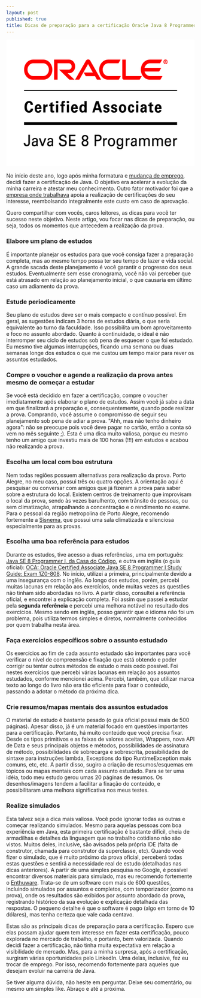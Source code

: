```yaml
---
layout: post
published: true
title: Dicas de preparação para a certificação Oracle Java 8 Programmer I (OCA)
---
```

<p align="center">
  <img width="563" height="337" src="/img/certificated.bmp">
</p>

No início deste ano, logo após minha formatura e [mudança de emprego](www.linkedin.com/in/murillogoulart), decidi fazer a certificação de Java. O objetivo era acelerar a evolução da minha carreira e atestar meu conhecimento. Outro fator motivador foi que a [empresa onde trabalhava](https://www.cwi.com.br/Oportunidades) apoia a realização de certificações do seu interesse, reembolsando integralmente este custo em caso de aprovação. 

Quero compartilhar com vocês, caros leitores, as dicas para você ter sucesso neste objetivo. Neste artigo, vou focar nas dicas de preparação, ou seja, todos os momentos que antecedem a realização da prova.

### Elabore um plano de estudos 
É importante planejar os estudos para que você consiga fazer a preparação completa, mas ao mesmo tempo possa ter seu tempo de lazer e vida social. A grande sacada deste planejamento é você garantir o progresso dos seus estudos. Eventualmente sem esse cronograma, você não vai perceber que está atrasado em relação ao planejamento inicial, o que causaria em último caso um adiamento da prova.

### Estude periodicamente
Seu plano de estudos deve ser o mais compacto e contínuo possível. Em geral, as sugestões indicam 3 horas de estudos diária, o que seria equivalente ao turno da faculdade. Isso possibilita um bom aproveitamento e foco no assunto abordado. Quanto à continuidade, o ideal é não interromper seu ciclo de estudos sob pena de esquecer o que foi estudado. Eu mesmo tive algumas interrupções, ficando uma semana ou duas semanas longe dos estudos o que me custou um tempo maior para rever os assuntos estudados.

### Compre o voucher e agende a realização da prova antes mesmo de começar a estudar
Se você está decidido em fazer a certificação, compre o voucher imediatamente após elaborar o plano de estudos. Assim você já sabe a data em que finalizará a preparação e, consequentemente, quando pode realizar a prova. Comprando, você assume o compromisso de seguir seu planejamento sob pena de adiar a prova. "Ahh, mas não tenho dinheiro agora": não se preocupe pois você deve pagar no cartão, então a conta só vem no mês seguinte ;). Esta é uma dica muito valiosa, porque eu mesmo tenho um amigo que investiu mais de 100 horas (!!!) em estudos e acabou não realizando a prova.

### Escolha um local com boa estrutura
Nem todas regiões possuem alternativas para realização da prova. Porto Alegre, no meu caso, possui três ou quatro opções. A orientação aqui é pesquisar ou conversar com amigos que já fizeram a prova para saber sobre a estrutura do local. Existem centros de treinamento que improvisam o local da prova, sendo às vezes barulhento, com trânsito de pessoas, ou sem climatização, atrapalhando a concentração e o rendimento no exame. Para o pessoal da região metropolina de Porto Alegre, recomendo fortemente a [Sisnema](http://sisnema.com.br/contato), que possui uma sala climatizada e silenciosa especialmente para as provas.

### Escolha uma boa referência para estudos
Durante os estudos, tive acesso a duas referências, uma em português: [Java SE 8 Programmer I, da Casa do Código](https://www.casadocodigo.com.br/products/livro-certificacao-java-associate), e outra em inglês (o guia oficial): [OCA: Oracle Certified Associate Java SE 8 Programmer I Study Guide: Exam 1Z0-808](https://www.amazon.com.br/OCA-Certified-Associate-Programmer-1Z0-808/dp/1118957407). No início, utilizei a primeira, principalmente devido a uma insegurança com o inglês. Ao longo dos estudos, porém, percebi muitas lacunas em relação aos exercícios, onde muitas vezes as questões não tinham sido abordadas no livro. A partir disso, consultei a referência oficial, e encontrei a explicação completa. Foi assim que passei a estudar pela **segunda referência** e percebi uma melhora notável no resultado dos exercícios. Mesmo sendo em inglês, posso garantir que o idioma não foi um problema, pois utiliza termos simples e diretos, normalmente conhecidos por quem trabalha nesta área.

### Faça exercícios específicos sobre o assunto estudado
Os exercícios ao fim de cada assunto estudado são importantes para você verificar o nível de compreensão e fixação que está obtendo e poder corrigir ou tentar outros métodos de estudo o mais cedo possível. Foi nestes exercícios que percebi várias lacunas em relação aos assuntos estudados, conforme mencionei acima. Percebi, também, que utilizar marca texto ao longo do livro não era tão eficiente para fixar o conteúdo, passando a adotar o método da próxima dica.

### Crie resumos/mapas mentais dos assuntos estudados
O material de estudo é bastante pesado (o guia oficial possui mais de 500 páginas). Apesar disso, já é um material focado em questões importantes para a certificação. Portanto, há muito conteúdo que você precisa fixar. Desde os tipos primitivos e as faixas de valores aceitas, Wrappers, nova API de Data e seus principais objetos e métodos, possibilidades de assinatura de método, possibilidades de sobrecarga e sobrescrita, possibilidades de sintaxe para instruções lambda, Exceptions do tipo RuntimeException mais comuns, etc, etc. A partir disso, sugiro a criação de resumos/esquemas em tópicos ou mapas mentais com cada assunto estudado. Para se ter uma idéia, todo meu estudo gerou umas 20 páginas de resumos. Os desenhos/imagens tendem a facilitar a fixação do conteúdo, e possibilitaram uma melhora significativa nos meus testes.

### Realize simulados
Esta talvez seja a dica mais valiosa. Você pode ignorar todas as outras e começar realizando simulados. Mesmo para aquelas pessoas com boa experiência em Java, esta primeira certificação é bastante difícil, cheia de armadilhas e detalhes da linguagem que no trabalho cotidiano não são vistos. Muitos deles, inclusive, são avisados pela própria IDE (falta de construtor, chamada para construtor da superclasse, etc). Quando você fizer o simulado, que é muito próximo da prova oficial, perceberá todas estas questões e sentirá a necessidade real de estudo (detalhadas nas dicas anteriores). A partir de uma simples pesquisa no Google, é possível encontrar diversos materiais para simulado, mas eu recomendo fortemente o [Enthuware](http://enthuware.com/index.php/mock-exams/oracle-certified-associate/java-oca-certification-8). Trata-se de um software com mais de 600 questões, incluindo simulados por assuntos e completos, com temporizador (como na prova), onde os resultados são exibidos por assunto abordado da prova, registrando histórico da sua evolução e explicação detalhada das respostas. O pequeno detalhe é que o software é pago (algo em torno de 10 dólares), mas tenha certeza que vale cada centavo.

Estas são as principais dicas de preparação para a certificação. Espero que elas possam ajudar quem tem interesse em fazer esta certificação, pouco explorada no mercado de trabalho, e portanto, bem valorizada. Quando decidi fazer a certificação, não tinha muita expectativa em relação a visibilidade de mercado. Mas, para a minha surpresa, após a certificação, surgiram várias oportunidades pelo LinkedIn. Uma delas, inclusive, fez eu trocar de emprego. Por isso, recomendo fortemente para aqueles que desejam evoluir na carreira de Java.

Se tiver alguma dúvida, não hesite em perguntar. Deixe seu comentário, ou mesmo um simples like. Abraço e até a próxima.
